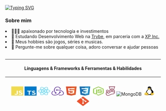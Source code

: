 [![Typing SVG](https://readme-typing-svg.herokuapp.com?lines=Ol%C3%A1+%F0%9F%91%8B%2C+sou+Brenno+Miliani)](https://git.io/typing-svg)

<h3><strong>Sobre mim</strong></h3>

<div>
  <li> 👩🏻‍💻 apaixonado por tecnologia e investimentos</li>
  <li> 🔭 Estudando Desenvolvimento Web na <a href="https://betrybe.com">Trybe</a>, em parceria com a <a href="https://www.xpinc.com/">XP Inc.</a></li>
  <li> 🏓 Meus hobbies são jogos, séries e musicas.</li>
  <li> 💬 Pergunte-me sobre qualquer coisa, adoro conversar e ajudar pessoas</li>
</div>
<br>

<hr>
<h4 align="center"> Línguagens & Frameworks & Ferramentas & Habilidades </h4>
<hr>
<div align="center" style="margin-top: 30px" style="display: inline_block">
  <img title="JavaScript" alt="JavaScript" height="30" width="40" src="./images/javascript-plain.svg">
  <img title="TypeScript" alt="TypeScript" height="30" width="40" src="./images/typescript-plain.svg">
  <img title="React" alt="React" height="30" width="40" src="./images/react-original.svg">
  <img title="Redux" alt="Redux" height="30" width="40" src="./images/redux-original.svg">
  <img title="HTML5" alt="HTML" height="30" width="40" src="./images/html5-original.svg">
  <img title="CSS3" alt="CSS" height="30" width="40" src="./images/css3-original.svg">
  <img title="NodeJS" alt="NodeJS" height="30" width="40" src="./images/nodejs-original.svg">
  <img title="Jest" alt="Jest" height="30" width="30" src="./images/jest-plain.svg">
  <img title="MongoDB" alt="MongoDB" height="30" width="40" src="./images/mongodb-original.svg">
  <img title="Linux" alt="Linux" height="30" width="40" src="./images/linux-original.svg">
  <img title="GIT" alt="GIT" height="30" width="40" src="./images/git-original.svg"> 

  
</div>

<!--
**brennomiliani/brennomiliani** is a ✨ _special_ ✨ repository because its `README.md` (this file) appears on your GitHub profile.

Here are some ideas to get you started:

- 🔭 I’m currently working on ...
- 🌱 I’m currently learning ...
- 👯 I’m looking to collaborate on ...
- 🤔 I’m looking for help with ...
- 💬 Ask me about ...
- 📫 How to reach me: ...
- 😄 Pronouns: ...
- ⚡ Fun fact: ...
-->
